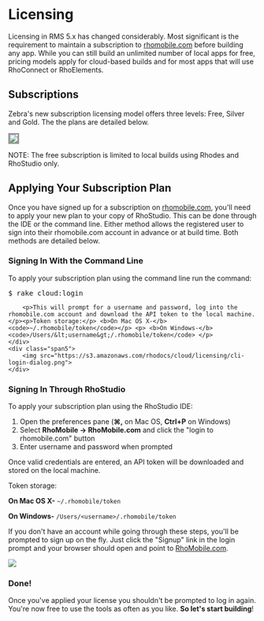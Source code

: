 # Licensing
Licensing in RMS 5.x has changed considerably. Most significant is the requirement to maintain a subscription to [rhomobile.com](http://www.rhomobile.com) before building any app. While you can still build an unlimited number of local apps for free, pricing models apply for cloud-based builds and for most apps that will use RhoConnect or RhoElements. 

## Subscriptions
Zebra's new subscription licensing model offers three levels: Free, Silver and Gold. The the plans are detailed below.

<img style="border:solid;border-color:#999" src="https://s3.amazonaws.com/rhodocs/cloud/licensing/sub-details.png">

NOTE: The free subscription is limited to local builds using Rhodes and RhoStudio only.

## Applying Your Subscription Plan
Once you have signed up for a subscription on [rhomobile.com](http://www.rhomobile.com/content/rhopricing.html), you'll need to apply your new plan to your copy of RhoStudio. This can be done through the IDE or the command line. Either method allows the registered user to sign into their rhomobile.com account in advance or at build time. Both methods are detailed below. 

### Signing In With the Command Line
<div class="row-fluid">
	<div class="span7">
		<p>To apply your subscription plan using the command line run the command:</p>
			<pre>$ rake cloud:login</pre>

		<p>This will prompt for a username and password, log into the rhomobile.com account and download the API token to the local machine.</p><p>Token storage:</p> <b>On Mac OS X-</b> <code>~/.rhomobile/token</code></p> <p> <b>On Windows-</b> <code>/Users/&lt;username&gt;/.rhomobile/token</code> </p>
	</div>
	<div class="span5">
		<img src="https://s3.amazonaws.com/rhodocs/cloud/licensing/cli-login-dialog.png">
	</div>
</div>

### Signing In Through RhoStudio
<!-- Steps -->
<div class="row-fluid">
	<div class="span7">
		<p>To apply your subscription plan using the RhoStudio IDE:</p>
		<ol>
			<li>Open the preferences pane (<b>&#8984;,</b> on Mac OS, <b>Ctrl+P</b> on Windows)</li>
			<li>Select <b>RhoMobile -> RhoMobile.com</b> and click the "login to rhomobile.com" button</li>
			<li>Enter username and password when prompted</li>
		</ol>
		<p>Once valid credentials are entered, an API token will be downloaded and stored on the local machine. </p><p>Token storage:</p> <b>On Mac OS X-</b> <code>~/.rhomobile/token</code></p> <p> <b>On Windows-</b> <code>/Users/&lt;username&gt;/.rhomobile/token</code></p>
		<p>If you don't have an account while going through these steps, you'll be prompted to sign up on the fly. Just click the "Signup" link in the login prompt and your browser should open and point to <a href="http://rhomobile.com">RhoMobile.com</a>.</p>
	</div>
	<!-- Sign-In Picture -->
	<div class="span5">
		<img src="https://s3.amazonaws.com/rhodocs/cloud/licensing/rs-login-dialog.png">
	</div>
</div>

### Done!
Once you've applied your license you shouldn't be prompted to log in again. You're now free to use the tools as often as you like. **So let's start building**!